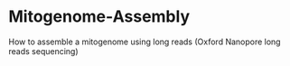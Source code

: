 # Mitogenome-Assembly
How to assemble a mitogenome using long reads (Oxford Nanopore long reads sequencing)
